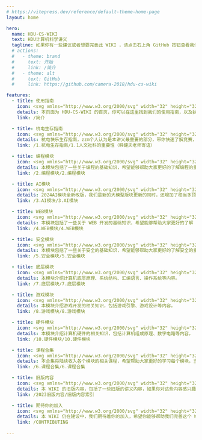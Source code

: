 ```yaml
---
# https://vitepress.dev/reference/default-theme-home-page
layout: home

hero:
  name: HDU-CS-WIKI
  text: HDU计算机科学讲义
  tagline: 如果你有一些建议或者想要完善此 WIKI ，请点击右上角 GitHub 按钮查看我们的仓库提交 issue 或者 PR ！
  # actions:
  #   - theme: brand
  #     text: 开始
  #     link: /简介
  #   - theme: alt
  #     text: GitHub
  #     link: https://github.com/camera-2018/hdu-cs-wiki

features:
  - title: 使用指南
    icon: <svg xmlns="http://www.w3.org/2000/svg" width="32" height="32" viewBox="0 0 32 32"><path fill="currentColor" d="M19 10h7v2h-7zm0 5h7v2h-7zm0 5h7v2h-7zM6 10h7v2H6zm0 5h7v2H6zm0 5h7v2H6z"/><path fill="currentColor" d="M28 5H4a2 2 0 0 0-2 2v18a2 2 0 0 0 2 2h24a2 2 0 0 0 2-2V7a2 2 0 0 0-2-2M4 7h11v18H4Zm13 18V7h11v18Z"/></svg>
    details: 本页面为 HDU-CS-WIKI 的首页，你可以在这里找到我们的使用指南，以及我们的一些特色功能。
    link: /简介

  - title: 杭电生存指南
    icon: <svg xmlns="http://www.w3.org/2000/svg" width="32" height="32" viewBox="0 0 32 32"><path fill="currentColor" d="M10 31H6a2.006 2.006 0 0 1-2-2v-7a2.006 2.006 0 0 1-2-2v-6a2.947 2.947 0 0 1 3-3h6a2.947 2.947 0 0 1 3 3v6a2.006 2.006 0 0 1-2 2v7a2.006 2.006 0 0 1-2 2M5 13a.945.945 0 0 0-1 1v6h2v9h4v-9h2v-6a.945.945 0 0 0-1-1zm3-3a4 4 0 1 1 4-4a4.005 4.005 0 0 1-4 4m0-6a2 2 0 1 0 2 2a2 2 0 0 0-2-2m20.766.256A4.21 4.21 0 0 0 23 4.032a4.21 4.21 0 0 0-5.766.224a4.32 4.32 0 0 0 0 6.044l5.764 5.84l.002-.002l.002.001l5.764-5.839a4.32 4.32 0 0 0 0-6.044m-1.424 4.639l-4.34 4.397L23 13.29l-.002.002l-4.34-4.397a2.31 2.31 0 0 1 0-3.234a2.264 2.264 0 0 1 3.156 0l1.181 1.207l.005-.005l.005.005l1.18-1.207a2.264 2.264 0 0 1 3.157 0a2.31 2.31 0 0 1 0 3.234"/></svg>
    details: 杭电快乐生存指南，zzm个人认为是本讲义最重要的部分，带你快速了解竞赛，导师，科研，实验室，GPA等大伙最想知道的内容！
    link: /1.杭电生存指南/1.1人文社科的重要性（韩健夫老师寄语）

  - title: 编程模块
    icon: <svg xmlns="http://www.w3.org/2000/svg" width="32" height="32" viewBox="0 0 32 32"><path fill="currentColor" d="m22.17 16l-2.58 2.58L21 20l4-4l-4-4l-1.42 1.41zm-6.67 5l-1.915-.577L16.5 11l1.915.577zm-5.67-5l2.58-2.58L11 12l-4 4l4 4l1.42-1.41z"/><circle cx="19" cy="28" r="1" fill="currentColor"/><path fill="currentColor" d="M22 29v-2c2.757 0 5-2.243 5-5V10c0-2.757-2.243-5-5-5h-6V3h6c3.86 0 7 3.14 7 7v12c0 3.86-3.14 7-7 7"/><circle cx="13" cy="4" r="1" fill="currentColor"/><path fill="currentColor" d="M16 29h-6c-3.86 0-7-3.14-7-7V10c0-3.86 3.14-7 7-7v2c-2.757 0-5 2.243-5 5v12c0 2.757 2.243 5 5 5h6z"/></svg>
    details: 本模块包括了一些关于编程的基础知识，希望能够帮助大家更好的了解编程的重要性。
    link: /2.编程模块/2.编程模块

  - title: AI模块
    icon: <svg xmlns="http://www.w3.org/2000/svg" width="32" height="32" viewBox="0 0 32 32"><path fill="currentColor" d="M19 22v-2h1v-7h-1v-2h4v2h-1v7h1v2zm-3.5 0h2L14 11h-3L7.503 22h2l.601-2h4.778zm-4.794-4l1.628-5.411l.256-.003L14.264 18zM32 4h-4V0h-2v4h-4v2h4v4h2V6h4zm-2 8h2v2h-2zM18 0h2v2h-2z"/><path fill="currentColor" d="M32 32H0V0h14v2H2v28h28V18h2z"/></svg>
    details: 2024AI模块全新改版，我们最新的大模型版块更新的同时，还增加了相当多顶尖的优质学习内容，帮助大家梳理清楚AI的学习脉络。
    link: /3.AI模块/3.AI模块

  - title: WEB模块
    icon: <svg xmlns="http://www.w3.org/2000/svg" width="32" height="32" viewBox="0 0 32 32"><path fill="currentColor" d="M26 2h4v4h-4zm0 6h4v4h-4zm-6-6h4v4h-4zm0 6h4v4h-4z"/><path fill="currentColor" d="M28 16v6H4V6h12V4H4a2 2 0 0 0-2 2v16a2 2 0 0 0 2 2h8v4H8v2h16v-2h-4v-4h8a2 2 0 0 0 2-2v-6ZM18 28h-4v-4h4Z"/></svg>
    details: 本模块包括了一些关于 WEB 开发的基础知识，希望能够帮助大家更好的了解 WEB 开发的重要性。
    link: /4.WEB模块/4.WEB模块

  - title: 安全模块
    icon: <svg xmlns="http://www.w3.org/2000/svg" width="32" height="32" viewBox="0 0 32 32"><path fill="currentColor" d="M14 16.59L11.41 14L10 15.41l4 4l8-8L20.59 10z"/><path fill="currentColor" d="m16 30l-6.176-3.293A10.98 10.98 0 0 1 4 17V4a2 2 0 0 1 2-2h20a2 2 0 0 1 2 2v13a10.98 10.98 0 0 1-5.824 9.707ZM6 4v13a8.99 8.99 0 0 0 4.766 7.942L16 27.733l5.234-2.79A8.99 8.99 0 0 0 26 17V4Z"/></svg>
    details: 本模块包括了一些关于安全的基础知识，希望能够帮助大家更好的了解安全的重要性。
    link: /5.安全模块/5.安全模块

  - title: 底层模块
    icon: <svg xmlns="http://www.w3.org/2000/svg" width="32" height="32" viewBox="0 0 32 32" fill="none" stroke="currentColor" stroke-width="2" stroke-linecap="round" stroke-linejoin="round"><rect x="6" y="6" width="20" height="20" rx="3" ry="3" /><rect x="12" y="12" width="8" height="8" rx="1" ry="1" fill="currentColor"/><path d="M16 2v4M16 26v4M2 16h4M26 16h4M7 7l3 3M22 22l3 3M7 25l3-3M22 10l3-3"/></svg>
    details: 本模块介绍计算机底层原理、系统结构、汇编语言、操作系统等内容。
    link: /7.底层模块/7.底层模块

  - title: 游戏模块
    icon: <svg xmlns="http://www.w3.org/2000/svg" width="32" height="32" viewBox="0 0 24 24"><path fill="currentColor" d="M4 18q-.825 0-1.412-.587T2 16V8q0-.825.588-1.412T4 6h16q.825 0 1.413.588T22 8v8q0 .825-.587 1.413T20 18zm3-3h2v-2h2v-2H9V9H7v2H5v2h2zm7.5 0q.625 0 1.063-.437T16 13.5t-.437-1.062T14.5 12t-1.062.438T13 13.5t.438 1.063T14.5 15m3-3q.625 0 1.063-.437T19 10.5t-.437-1.062T17.5 9t-1.062.438T16 10.5t.438 1.063T17.5 12"/></svg>
    details: 本模块介绍游戏开发的相关知识，包括游戏引擎、游戏设计等内容。
    link: /8.游戏模块/8.游戏模块

  - title: 硬件模块
    icon: <svg xmlns="http://www.w3.org/2000/svg" width="32" height="32" viewBox="0 0 24 24"><path fill="currentColor" d="M22 0H2a2 2 0 0 0-2 2v20a2 2 0 0 0 2 2h20a2 2 0 0 0 2-2V2a2 2 0 0 0-2-2M6 16a1 1 0 1 1 1-1a1 1 0 0 1-1 1M22 6h-2.184a3 3 0 1 0 0 2H22v4h-4v2h4v2h-2v2h2v4h-8v-1.184a3 3 0 1 0-2 0V22H7v-4.184a3 3 0 1 0-2 0V22H2V2h4v6h2V2h2v10h2V2h10Zm-4 1a1 1 0 1 1-1-1a1 1 0 0 1 1 1"/></svg>
    details: 本模块介绍计算机硬件的相关知识，包括计算机组成原理、数字电路等内容。
    link: /10.硬件模块/10.硬件模块

  - title: 课程合集
    icon: <svg xmlns="http://www.w3.org/2000/svg" width="32" height="32" viewBox="0 0 32 32"><path fill="currentColor" d="M18 23h-2v-2a3.003 3.003 0 0 0-3-3H9a3.003 3.003 0 0 0-3 3v2H4v-2a5.006 5.006 0 0 1 5-5h4a5.006 5.006 0 0 1 5 5zM11 6a3 3 0 1 1-3 3a3 3 0 0 1 3-3m0-2a5 5 0 1 0 5 5a5 5 0 0 0-5-5M2 26h28v2H2zM30 8h-2V6h-2V4h4zM19 4h4v2h-2v2h-2zm9 9h2v2h-2zm-2-2h2v2h-2zm-7 0h2v2h2v2h-4z"/></svg>
    details: 本合集将陆续收入各个模块的相关课程，希望帮助大家更好的学习每个模块。当前主要为C语言学习课程。
    link: /6.课程合集/6.课程合集

  - title: 旧版内容
    icon: <svg xmlns="http://www.w3.org/2000/svg" width="32" height="32" viewBox="0 0 32 32"><path fill="none" d="m16 7l1.912 3.667l4.088.506l-3 2.753l.6 4.074l-3.6-2.292L12.4 18l.6-4.074l-3-2.753l4.2-.506z"/><path fill="currentColor" d="M16 2A11.013 11.013 0 0 0 5 13a10.9 10.9 0 0 0 2.216 6.6s.3.395.349.452L16 30l8.439-9.953c.044-.053.345-.447.345-.447l.001-.003A10.9 10.9 0 0 0 27 13A11.013 11.013 0 0 0 16 2m3.6 16L16 15.709L12.4 18l.6-4.074l-3-2.753l4.2-.507L16 7l1.912 3.667l4.088.506l-3 2.753Z"/></svg>
    details: 本 WIKI 的旧版内容，包括了一些旧版的讲义内容，如果你对这些内容感兴趣，可以点击这里查看。
    link: /2023旧版内容/旧版内容索引

  - title: 期待你的加入
    icon: <svg xmlns="http://www.w3.org/2000/svg" width="32" height="32" viewBox="0 0 32 32"><path d="M21.49 13.115l-9-5a1 1 0 0 0-1 0l-9 5A1.008 1.008 0 0 0 2 14v9.995a1 1 0 0 0 .52.87l9 5A1.004 1.004 0 0 0 12 30a1.056 1.056 0 0 0 .49-.135l9-5A.992.992 0 0 0 22 24V14a1.008 1.008 0 0 0-.51-.885zM11 27.295l-7-3.89v-7.72l7 3.89zm1-9.45L5.06 14L12 10.135l6.94 3.86zm8 5.56l-7 3.89v-7.72l7-3.89z" fill="currentColor"/><path d="M30 6h-4V2h-2v4h-4v2h4v4h2V8h4V6z" fill="currentColor"/></svg>
    details: 本 WIKI 仍在建设中，我们期待着你的加入，希望你能够帮助我们完善这个 WIKI ！
    link: /CONTRIBUTING

---
```

